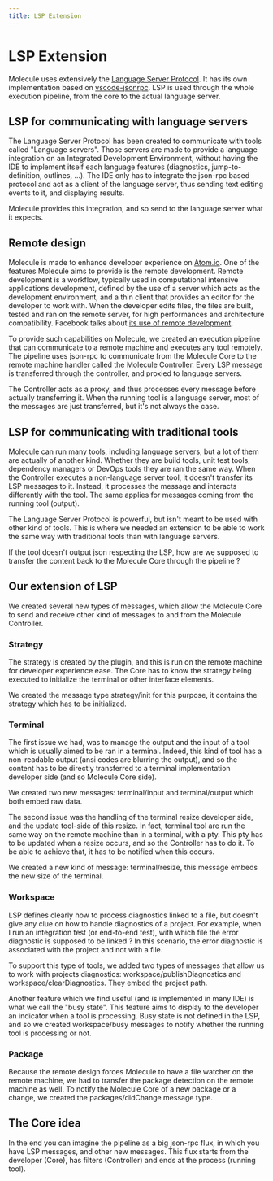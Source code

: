 ```yaml
---
title: LSP Extension
---
```


# LSP Extension

Molecule uses extensively the [Language Server Protocol](https://microsoft.github.io/language-server-protocol/). It has its own implementation based on [vscode-jsonrpc](https://www.npmjs.com/package/vscode-jsonrpc). LSP is used through the whole execution pipeline, from the core to the actual language server.

## LSP for communicating with language servers

The Language Server Protocol has been created to communicate with tools called "Language servers". Those servers are made to provide a language integration on an Integrated Development Environment, without having the IDE to implement itself each language features (diagnostics, jump-to-definition, outlines, ...). The IDE only has to integrate the json-rpc based protocol and act as a client of the language server, thus sending text editing events to it, and displaying results.

Molecule provides this integration, and so send to the language server what it expects.

## Remote design

Molecule is made to enhance developer experience on [Atom.io](http://atom.io). One of the features Molecule aims to provide is the remote development. Remote development is a workflow, typically used in computational intensive applications development, defined by the use of a server which acts as the development environment, and a thin client that provides an editor for the developer to work with. When the developer edits files, the files are built, tested and ran on the remote server, for high performances and architecture compatibility.  Facebook talks about [its use of remote development](https://code.fb.com/developer-tools/building-nuclide-a-unified-developer-experience/).

To provide such capabilities on Molecule, we created an execution pipeline that can communicate to a remote machine and executes any tool remotely. The pipeline uses json-rpc to communicate from the Molecule Core to the remote machine handler called the Molecule Controller. Every LSP message is transferred through the controller, and proxied to language servers.

The Controller acts as a proxy, and thus processes every message before actually transferring it. When the running tool is a language server, most of the messages are just transferred, but it's not always the case.

## LSP for communicating with traditional tools 

Molecule can run many tools, including language servers, but a lot of them are actually of another kind. Whether they are build tools, unit test tools, dependency managers or DevOps tools they are ran the same way. When the Controller executes a non-language server tool, it doesn't transfer its LSP messages to it. Instead, it processes the message and interacts differently with the tool. The same applies for messages coming from the running tool (output).

The Language Server Protocol is powerful, but isn't meant to be used with other kind of tools. This is where we needed an extension to be able to work the same way with traditional tools than with language servers.

If the tool doesn't output json respecting the LSP, how are we supposed to transfer the content back to the Molecule Core through the pipeline ?

## Our extension of LSP

We created several new types of messages, which allow the Molecule Core to send and receive other kind of messages to and from the Molecule Controller.

### Strategy

The strategy is created by the plugin, and this is run on the remote machine for developer experience ease. The Core has to know the strategy being executed to initialize the terminal or other interface elements.

We created the message type strategy/init for this purpose, it contains the strategy which has to be initialized.

### Terminal

The first issue we had, was to manage the output and the input of a tool which is usually aimed to be ran in a terminal. Indeed, this kind of tool has a non-readable output (ansi codes are blurring the output), and so the content has to be directly transferred to a terminal implementation developer side (and so Molecule Core side).

We created two new messages: terminal/input and terminal/output which both embed raw data.

The second issue was the handling of the terminal resize developer side, and the update tool-side of this resize. In fact, terminal tool are run the same way on the remote machine than in a terminal, with a pty. This pty has to be updated when a resize occurs, and so the Controller has to do it. To be able to achieve that, it has to be notified when this occurs.

We created a new kind of message: terminal/resize, this message embeds the new size of the terminal. 

### Workspace

LSP defines clearly how to process diagnostics linked to a file, but doesn't give any clue on how to handle diagnostics of a project. For example, when I run an integration test (or end-to-end test), with which file the error diagnostic is supposed to be linked ? In this scenario, the error diagnostic is associated with the project and not with a file.

To support this type of tools, we added two types of messages that allow us to work with projects diagnostics: workspace/publishDiagnostics and workspace/clearDiagnostics. They embed the project path.

Another feature which we find useful (and is implemented in many IDE) is what we call the "busy state". This feature aims to display to the developer an indicator when a tool is processing. Busy state is not defined in the LSP, and so we created workspace/busy messages to notify whether the running tool is processing or not.

### Package

Because the remote design forces Molecule to have a file watcher on the remote machine, we had to transfer the package detection on the remote machine as well. To notify the Molecule Core of a new package or a change, we created the packages/didChange message type.

## The Core idea

In the end you can imagine the pipeline as a big json-rpc flux, in which you have LSP messages, and other new messages. This flux starts from the developer (Core), has filters (Controller) and ends at the process (running tool).